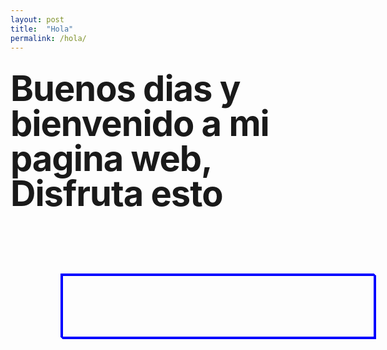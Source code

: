 ```yaml
---
layout: post
title:  "Hola"
permalink: /hola/
---
```


# Buenos dias y bienvenido a mi pagina web, Disfruta esto 

<style> 

  #b{
      margin-top: 100px;
    margin-bottom: 100px;
    margin-right: 150px;
    margin-left: 80px;
  }
  #a{
    width: 500px;
    height: 100px;
    transition: width 2s, height 2s, transform 2s;
    margin: center;
    border: 1px solid blue;
  }
  #a:hover {
  width: 500px;
    height: 300px;
    transform: rotate(180deg)
  }
  
  h1 {
    margin: 30px 0;
    font-size: 4em;
    line-height: 1;
    letter-spacing: -1px;
  }
</style>
  
  <div id="b">
  <div id="a">
  <div id="a">
  <div id="a">
  <div id="a">
  </div>
  </div>
  </div>
  </div>
  </div>